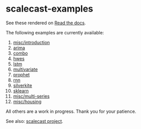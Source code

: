 # scalecast-examples
See these rendered on [Read the docs](https://scalecast-examples.readthedocs.io/en/latest/).  

The following examples are currently available:
1. [misc/introduction](misc/introduction/introduction.ipynb)
2. [arima](arima/arima.ipynb)
2. [combo](combo/combo.ipynb)
3. [hwes](hwes/hwes.ipynb)
3. [lstm](lstm/lstm.ipynb)
4. [multivariate](multivariate/multivariate.ipynb)
5. [prophet](prophet/prophet.ipynb)
5. [rnn](rnn/rnn.ipynb)
5. [silverkite](silverkite/silverkite.ipynb)
6. [sklearn](sklearn/sklearn.ipynb)
6. [misc/multi-series](misc/multi-series/multi-series.ipynb)
5. [misc/housing](misc/housing/housing.ipynb)

All others are a work in progress. Thank you for your patience.

See also: [scalecast project](https://github.com/mikekeith52/scalecast).